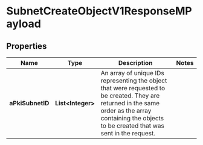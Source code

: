 

# SubnetCreateObjectV1ResponseMPayload

## Properties

Name | Type | Description | Notes
------------ | ------------- | ------------- | -------------
**aPkiSubnetID** | **List&lt;Integer&gt;** | An array of unique IDs representing the object that were requested to be created.  They are returned in the same order as the array containing the objects to be created that was sent in the request. | 




